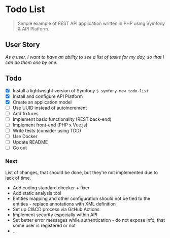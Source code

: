 # Todo List
> Simple example of REST API application written in PHP using Symfony & API Platform.

## User Story
*As a user, I want to have an ability to see a list of tasks for my day, so that I can do them one by one.*

## Todo
- [x] Install a lightweight version of Symfony `$ symfony new todo-list`
- [x] Install and configure API Platform
- [x] Create an application model
- [ ] Use UUID instead of autoincrement
- [ ] Add fixtures
- [ ] Implement basic functionality (REST back-end)
- [ ] Implement front-end (PHP x Vue.js)
- [ ] Write tests (consider using TDD)
- [ ] Use Docker
- [ ] Update README
- [ ] Go out

### Next
List of changes, that should be done, but they're not implemented due to lack of time. 
- Add coding standard checker + fixer
- Add static analysis tool
- Entities mapping and other configuration should not be tied to the entities - replace annotations with XML definition
- Set up CI&CD process via GitHub Actions
- Implement security especially within API
- Set better error messages while authentication - do not expose info, that some user is registered or not
- ...

